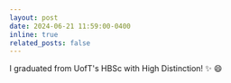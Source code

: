 ```yaml
---
layout: post
date: 2024-06-21 11:59:00-0400
inline: true
related_posts: false
---
```


I graduated from UofT's HBSc with High Distinction! :sparkles: :smile:

